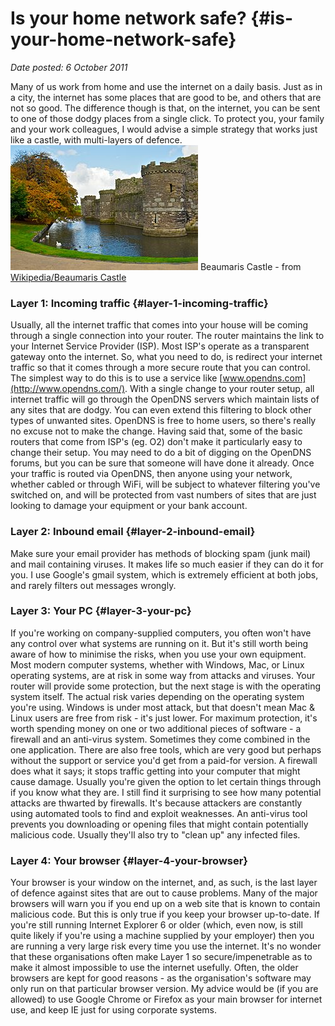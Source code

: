 # Is your home network safe? {#is-your-home-network-safe}

_Date posted: 6 October 2011_

Many of us work from home and use the internet on a daily basis. Just as in a city, the internet has some places that are good to be, and others that are not so good. The difference though is that, on the internet, you can be sent to one of those dodgy places from a single click. To protect you, your family and your work colleagues, I would advise a simple strategy that works just like a castle, with multi-layers of defence.[![Beaumaris Castle](./exportlc.php_files/300px-Beaumaris_Castle.jpg)](./exportlc.php_files/300px-Beaumaris_Castle.jpg) Beaumaris Castle - from [Wikipedia/Beaumaris Castle](http://en.wikipedia.org/wiki/Beaumaris_Castle)

### Layer 1: Incoming traffic {#layer-1-incoming-traffic}

Usually, all the internet traffic that comes into your house will be coming through a single connection into your router. The router maintains the link to your Internet Service Provider (ISP). Most ISP's operate as a transparent gateway onto the internet. So, what you need to do, is redirect your internet traffic so that it comes through a more secure route that you can control. The simplest way to do this is to use a service like [www.opendns.com](http://www.opendns.com/). With a single change to your router setup, all internet traffic will go through the OpenDNS servers which maintain lists of any sites that are dodgy. You can even extend this filtering to block other types of unwanted sites. OpenDNS is free to home users, so there's really no excuse not to make the change. Having said that, some of the basic routers that come from ISP's (eg. O2) don't make it particularly easy to change their setup. You may need to do a bit of digging on the OpenDNS forums, but you can be sure that someone will have done it already. Once your traffic is routed via OpenDNS, then anyone using your network, whether cabled or through WiFi, will be subject to whatever filtering you've switched on, and will be protected from vast numbers of sites that are just looking to damage your equipment or your bank account.

### Layer 2: Inbound email {#layer-2-inbound-email}

Make sure your email provider has methods of blocking spam (junk mail) and mail containing viruses. It makes life so much easier if they can do it for you. I use Google's gmail system, which is extremely efficient at both jobs, and rarely filters out messages wrongly.

### Layer 3: Your PC {#layer-3-your-pc}

If you're working on company-supplied computers, you often won't have any control over what systems are running on it. But it's still worth being aware of how to minimise the risks, when you use your own equipment. Most modern computer systems, whether with Windows, Mac, or Linux operating systems, are at risk in some way from attacks and viruses. Your router will provide some protection, but the next stage is with the operating system itself. The actual risk varies depending on the operating system you're using. Windows is under most attack, but that doesn't mean Mac & Linux users are free from risk - it's just lower. For maximum protection, it's worth spending money on one or two additional pieces of software - a firewall and an anti-virus system. Sometimes they come combined in the one application. There are also free tools, which are very good but perhaps without the support or service you'd get from a paid-for version. A firewall does what it says; it stops traffic getting into your computer that might cause damage. Usually you're given the option to let certain things through if you know what they are. I still find it surprising to see how many potential attacks are thwarted by firewalls. It's because attackers are constantly using automated tools to find and exploit weaknesses. An anti-virus tool prevents you downloading or opening files that might contain potentially malicious code. Usually they'll also try to "clean up" any infected files.

### Layer 4: Your browser {#layer-4-your-browser}

Your browser is your window on the internet, and, as such, is the last layer of defence against sites that are out to cause problems. Many of the major browsers will warn you if you end up on a web site that is known to contain malicious code. But this is only true if you keep your browser up-to-date. If you're still running Internet Explorer 6 or older (which, even now, is still quite likely if you're using a machine supplied by your employer) then you are running a very large risk every time you use the internet. It's no wonder that these organisations often make Layer 1 so secure/impenetrable as to make it almost impossible to use the internet usefully. Often, the older browsers are kept for good reasons - as the organisation's software may only run on that particular browser version. My advice would be (if you are allowed) to use Google Chrome or Firefox as your main browser for internet use, and keep IE just for using corporate systems.